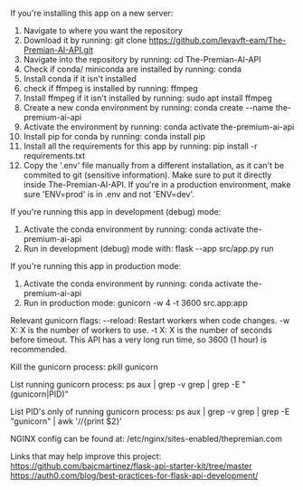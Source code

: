 If you're installing this app on a new server:

1. Navigate to where you want the repository
2. Download it by running: 
    git clone https://github.com/levavft-eam/The-Premian-AI-API.git
3. Navigate into the repository by running:
    cd The-Premian-AI-API
4. Check if conda/ miniconda are installed by running:
    conda
5. Install conda if it isn't installed
6. check if ffmpeg is installed by running:
    ffmpeg
7. Install ffmpeg if it isn't installed by running:
    sudo apt install ffmpeg
8. Create a new conda environment by running:
    conda create --name the-premium-ai-api
9. Activate the environment by running:
    conda activate the-premium-ai-api
10. Install pip for conda by running:
    conda install pip
11. Install all the requirements for this app by running:
    pip install -r requirements.txt
12. Copy the '.env' file manually from a different installation, as it can't be commited to git (sensitive information). Make sure to put it directly inside The-Premian-AI-API.
    If you're in a production environment, make sure 'ENV=prod' is in .env and not 'ENV=dev'.


If you're running this app in development (debug) mode:

1. Activate the conda environment by running:
    conda activate the-premium-ai-api
2. Run in development (debug) mode with:
    flask --app src/app.py run

If you're running this app in production mode:

1. Activate the conda environment by running:
    conda activate the-premium-ai-api
2. Run in production mode:
    gunicorn -w 4 -t 3600 src.app:app

Relevant gunicorn flags:
    --reload: Restart workers when code changes.
    -w X: X is the number of workers to use.
    -t X: X is the number of seconds before timeout. This API has a very long run time, so 3600 (1 hour) is recommended.

Kill the gunicorn process:
    pkill gunicorn

List running gunicorn process:
    ps aux | grep -v grep | grep -E "(gunicorn|PID)"

List PID's only of running gunicorn process:
    ps aux | grep -v grep | grep -E "gunicorn" | awk '//{print $2}'

NGINX config can be found at: 
    /etc/nginx/sites-enabled/thepremian.com


Links that may help improve this project:
https://github.com/bajcmartinez/flask-api-starter-kit/tree/master
https://auth0.com/blog/best-practices-for-flask-api-development/